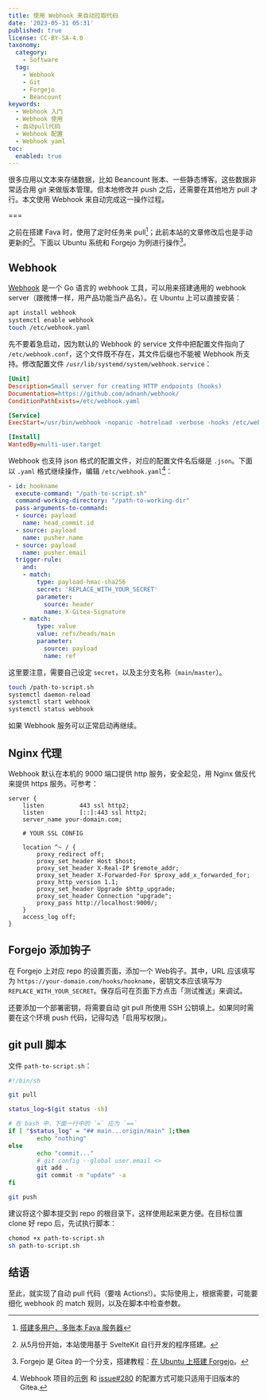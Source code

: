 ```yaml
---
title: 使用 Webhook 来自动拉取代码
date: '2023-05-31 05:31'
published: true
license: CC-BY-SA-4.0
taxonomy:
  category:
    - Software
  tag:
    - Webhook
    - Git
    - Forgejo
    - Beancount
keywords:
  - Webhook 入门
  - Webhook 使用
  - 自动pull代码
  - Webhook 配置
  - Webhook yaml
toc:
  enabled: true
---
```


很多应用以文本来存储数据，比如 Beancount 账本、一些静态博客。这些数据非常适合用 git 来做版本管理。但本地修改并 push 之后，还需要在其他地方 pull 才行。本文使用 Webhook 来自动完成这一操作过程。

===

之前在搭建 Fava 时，使用了定时任务来 pull[^fava-server]；此前本站的文章修改后也是手动更新的[^note:new-blog-program]。下面以 Ubuntu 系统和 Forgejo 为例进行操作[^note:forgejo]。

## Webhook

[Webhook](https://github.com/adnanh/webhook) 是一个 Go 语言的 webhook 工具，可以用来搭建通用的 webhook server（跟微博一样，用产品功能当产品名）。在 Ubuntu 上可以直接安装：

```bash
apt install webhook
systemctl enable webhook
touch /etc/webhook.yaml
```

先不要着急启动，因为默认的 Webhook 的 service 文件中把配置文件指向了 `/etc/webhook.conf`，这个文件既不存在，其文件后缀也不能被 Webhook 所支持。修改配置文件 `/usr/lib/systemd/system/webhook.service`：

```ini {4,7} showLineNumbers filename="/usr/lib/systemd/system/webhook.service"
[Unit]
Description=Small server for creating HTTP endpoints (hooks)
Documentation=https://github.com/adnanh/webhook/
ConditionPathExists=/etc/webhook.yaml

[Service]
ExecStart=/usr/bin/webhook -nopanic -hotreload -verbose -hooks /etc/webhook.yaml 

[Install]
WantedBy=multi-user.target
```

Webhook 也支持 json 格式的配置文件，对应的配置文件名后缀是 `.json`。下面以 `.yaml` 格式继续操作，编辑 `/etc/webhook.yaml`[^note:match-gitea]：

```yaml {2,3,15,21} filename="/etc/webhook.yaml"
- id: hookname
  execute-command: "/path-to-script.sh"
  command-working-directory: "/path-to-working-dir"
  pass-arguments-to-command:
  - source: payload
    name: head_commit.id
  - source: payload
    name: pusher.name
  - source: payload
    name: pusher.email
  trigger-rule:
    and:
    - match:
        type: payload-hmac-sha256
        secret: 'REPLACE_WITH_YOUR_SECRET'
        parameter:
          source: header
          name: X-Gitea-Signature
    - match:
        type: value
        value: refs/heads/main
        parameter:
          source: payload
          name: ref
```

这里要注意，需要自己设定 `secret`，以及主分支名称（`main`/`master`）。

```bash
touch /path-to-script.sh
systemctl daemon-reload
systemctl start webhook
systemctl status webhook
```

如果 Webhook 服务可以正常启动再继续。

## Nginx 代理

Webhook 默认在本机的 9000 端口提供 http 服务，安全起见，用 Nginx 做反代来提供 https 服务。可参考：

```nginx {4,6}
server {
    listen          443 ssl http2;
    listen          [::]:443 ssl http2;
    server_name your-domain.com;

    # YOUR SSL CONFIG

    location ^~ / {
        proxy_redirect off;
        proxy_set_header Host $host;
        proxy_set_header X-Real-IP $remote_addr;
        proxy_set_header X-Forwarded-For $proxy_add_x_forwarded_for;
        proxy_http_version 1.1;
        proxy_set_header Upgrade $http_upgrade;
        proxy_set_header Connection "upgrade";
        proxy_pass http://localhost:9000/;
    }
    access_log off;
}
```

## Forgejo 添加钩子

在 Forgejo 上对应 repo 的设置页面，添加一个 Web钩子。其中，URL 应该填写为 `https://your-domain.com/hooks/hookname`，密钥文本应该填写为 `REPLACE_WITH_YOUR_SECRET`。保存后可在页面下方点击「测试推送」来调试。

还要添加一个部署密钥，将需要自动 git pull 所使用 SSH 公钥填上。如果同时需要在这个环境 push 代码，记得勾选「启用写权限」。

## git pull 脚本

文件 `path-to-script.sh`：

```bash {8}
#!/bin/sh

git pull

status_log=$(git status -sb)

# 在 bash 中，下面一行中的 `=` 应为 `==`
if [ "$status_log" = "## main...origin/main" ];then
        echo "nothing"
else
        echo "commit..."
        # git config --global user.email <>
        git add .
        git commit -m "update" -a
fi

git push
```

建议将这个脚本提交到 repo 的根目录下，这样使用起来更方便。在目标位置 clone 好 repo 后，先试执行脚本：

```bash
chomod +x path-to-script.sh
sh path-to-script.sh
```

## 结语

至此，就实现了自动 pull 代码（要啥 Actions!）。实际使用上，根据需要，可能要细化 webhook 的 match 规则，以及在脚本中检查参数。

[^note:new-blog-program]: 从5月份开始，本站使用基于 SvelteKit 自行开发的程序搭建。
[^note:forgejo]: Forgejo 是 Gitea 的一个分支，搭建教程：[在 Ubuntu 上搭建 Forgejo](/install-forgejo-on-ubuntu/)。
[^note:match-gitea]: Webhook 项目的[示例](https://github.com/adnanh/webhook/blob/master/docs/Hook-Examples.md#incoming-gitea-webhook) 和 [issue#280](https://github.com/adnanh/webhook/issues/280) 的配置方式可能只适用于旧版本的 Gitea.

[^fava-server]: [搭建多用户、多账本 Fava 服务器](/ubuntu-fava-server-for-multiple-user/)
